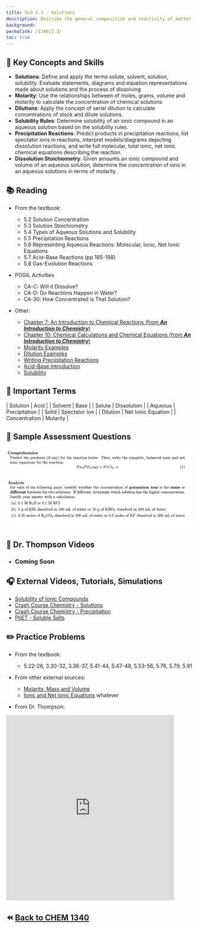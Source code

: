 ```yaml
---
title: SLO 2.3 - Solutions
description: Describe the general composition and reactivity of matter
background: 
permalink: /1340/2.3/
toc: true
---
```


## :key: Key Concepts and Skills
* **Solutions**: Define and apply the terms solute, solvent, solution, solubility. Evaluate statements, diagrams and equation representations made about solutions and the process of dissolving
* **Molarity**: Use the relationships between of moles, grams, volume and molarity to calculate the concentration of chemical solutions
* **Dilutions**: Apply the concept of serial dilution to calculate concentrations of stock and dilute solutions.
* **Solubility Rules**: Determine solubility of an ionic compound in an aqueous solution based on the solubility rules.
* **Precipitation Reactions**: Predict products in precipitation reactions, list spectator ions in reactions, interpret models/diagrams depicting dissolution reactions, and write full molecular, total ionic, net ionic chemical equations describing the reaction.
* **Dissolution Stoichiometry**: Given amounts an ionic compound and volume of an aqueous solution, determine the concentration of ions in an aqueous solutions in terms of molarity.

## :books: Reading

* From the textbook:
    * 5.2 Solution Concentration
    * 5.3 Solution Stoichiometry
    * 5.4 Types of Aqueous Solutions and Solubility
    * 5.5 Precipitation Reactions
    * 5.6 Representing Aqueous Reactions: Molecular, Ionic,  Net Ionic Equations
    * 5.7 Acid-Base Reactions (pp 185-188)
    * 5.8 Gas-Evolution Reactions


* POGIL Activities
    * CA-C: Will it Dissolve? 
    * CA-D: Do Reactions Happen in Water? 
    * CA-30: How Concentrated is That Solution? 

* Other:
    * [Chapter 7: An Introduction to Chemical Reactions (from ***An Introduction to Chemistry***)](http://preparatorychemistry.com/Bishop_Atoms_First.htm#Chapter%207)
    * [Chapter 10: Chemical Calculations and Chemical Equations (from ***An Introduction to Chemistry***)](https://www.chem1.com/acad/webtext/intro/int-5.html#SEC3)
    * [Molarity Examples](http://www.chemteam.info/Solutions/Molarity.html)
    * [Dilution Examples](http://www.chemteam.info/Solutions/Dilution-probs1-to-10.html)
    * [Writing Precipitation Reactions](http://preparatorychemistry.com/Bishop_Precipitation_Equations.htm)
    * [Acid-Base Introduction](http://www.visionlearning.com/en/library/Chemistry/1/Acids-and-Bases/58)
    * [Solubility](http://chemed.chem.purdue.edu/genchem/topicreview/bp/ch18/soluble.php)

## :paperclip: Important Terms

| Solution              | Acid    |
| Solvent        | Base             |
| Solute     | Dissolution           |
| Aqueous      | Precipitation               |
| Solid | Spectator Ion           |
| Dilution | Net Ionic Equation           |
| Concentration | Molarity           |


## :memo: Sample Assessment Questions
![Sample assessment questions for CHEM 1340 SLO 2.3](/assets/theme/images/1340_2_dot_3_Sample.png "1340 SLO 2.3")

## :movie_camera: Dr. Thompson Videos

*  ### Coming Soon



## :headphones: External Videos, Tutorials, Simulations

* [Solubility of Ionic Compounds](http://employees.oneonta.edu/viningwj/sims/solubility_of_ionic_compounds_s.html)
* [Crash Course Chemistry - Solutions](https://www.youtube.com/watch?v=AN4KifV12DA)
* [Crash Course Chemistry - Precipitation](https://www.youtube.com/watch?v=IIu16dy3ThI)
* [PhET - Soluble Salts](http://phet.colorado.edu/en/simulation/soluble-salts)

## :pencil2: Practice Problems
* From the textbook:
    * 5.22-26, 3.30-32, 3.36-37, 5.41-44, 5.47-48, 5.53-56, 5.76, 5.79, 5.91
* From other external sources: 
    * [Molarity, Mass and Volume](https://science.widener.edu/svb/tutorial/molarity2csn7.html)
    * [Ionic and Net Ionic Equations](http://ths.sps.lane.edu/chemweb/unit6/problems/ionicrxn/) whatever

* From Dr. Thompson:
<iframe 
    width="90%"
    height="500"
    frameBorder="0"
    src="https://docs.google.com/document/d/e/2PACX-1vQlei0yqILrTdLv8ZxG5UlYAvgBNQQU7r0hKDJ_a10oJDZyGmK83NZejD-TNyisqqV7C3RQ8kS-jUuu/pub?embedded=true"></iframe>



## :rewind: [Back to CHEM 1340](../)